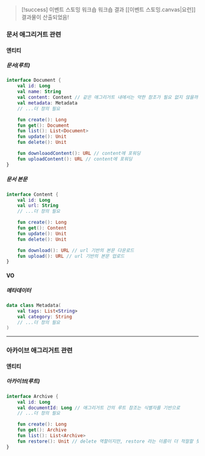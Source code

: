 > [!success] 이벤트 스토밍 워크숍
> 워크숍 결과 [[이벤트 스토밍.canvas|요런]] 결과물이 산출되었음!
### 문서 애그리거트 관련
#### 엔티티
##### 문서(루트)
```kotlin
interface Document {
	val id: Long
	val name: String
	val content: Content // 같은 애그리거트 내에서는 약한 참조가 필요 없지 않을까
	val metadata: Metadata
	// ...더 정의 필요

	fun create(): Long
	fun get(): Document
	fun list(): List<Document>
	fun update(): Unit
	fun delete(): Unit 

	fun downloaodContent(): URL // content에 포워딩
	fun uploadContent(): URL // content에 포워딩
}
```
##### 문서 본문
```kotlin
interface Content {
	val id: Long
	val url: String
	// ...더 정의 필요

	fun create(): Long
	fun get(): Content
	fun update(): Unit
	fun delete(): Unit

	fun download(): URL // url 기반의 본문 다운로드
	fun upload(): URL // url 기반의 본문 업로드
}
```
#### VO
##### 메타데이터
```kotlin
data class Metadata(
	val tags: List<String>
	val category: String
	// ...더 정의 필요
)
```
---
### 아카이브 애그리거트 관련
#### 엔티티
##### 아카이브(루트)
```kotlin
interface Archive {
	val id: Long
	val documentId: Long // 애그리거트 간의 루트 참조는 식별자를 기반으로
	// ...더 정의 필요

	fun create(): Long
	fun get(): Archive
	fun list(): List<Archive>
	fun restore(): Unit // delete 역할이지만, restore 라는 이름이 더 적절할 듯
}
```